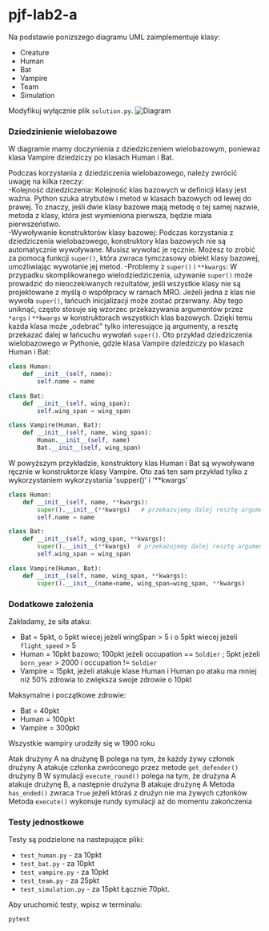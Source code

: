 # pjf-lab2-a

Na podstawie ponizszego diagramu UML zaimplementuje klasy:
- Creature
- Human
- Bat
- Vampire
- Team
- Simulation

Modyfikuj wyłącznie plik `solution.py`.
![Diagram](vampireExtendedWithSimulation.png)

### Dziedzinienie wielobazowe
W diagramie mamy doczynienia z dziedziczeniem wielobazowym, poniewaz klasa Vampire dziedziczy po klasach Human i Bat.

Podczas korzystania z dziedziczenia wielobazowego, należy zwrócić uwagę na kilka rzeczy:  
-Kolejność dziedziczenia: Kolejność klas bazowych w definicji klasy jest ważna. Python szuka atrybutów i metod w klasach bazowych od lewej do prawej. To znaczy, jeśli dwie klasy bazowe mają metodę o tej samej nazwie, metoda z klasy, która jest wymieniona pierwsza, będzie miała pierwszeństwo.  
-Wywoływanie konstruktorów klasy bazowej: Podczas korzystania z dziedziczenia wielobazowego, konstruktory klas bazowych nie są automatycznie wywoływane. Musisz wywołać je ręcznie. Możesz to zrobić za pomocą funkcji `super()`, która zwraca tymczasowy obiekt klasy bazowej, umożliwiając wywołanie jej metod. 
-Problemy z `super()` i `**kwargs`:
W przypadku skomplikowanego wielodziedziczenia, używanie `super()` może prowadzić do nieoczekiwanych rezultatów, jeśli wszystkie klasy nie są projektowane z myślą o współpracy w ramach MRO. Jeżeli jedna z klas nie wywoła `super()`, łańcuch inicjalizacji może zostać przerwany. Aby tego uniknąć, często stosuje się wzorzec przekazywania argumentów przez `*args` i `**kwargs` w konstruktorach wszystkich klas bazowych. Dzięki temu każda klasa może „odebrać” tylko interesujące ją argumenty, a resztę przekazać dalej w łańcuchu wywołań `super()`.
Oto przykład dziedziczenia wielobazowego w Pythonie, gdzie klasa Vampire dziedziczy po klasach Human i Bat:
```python
class Human:
    def __init__(self, name):
        self.name = name

class Bat:
    def __init__(self, wing_span):
        self.wing_span = wing_span

class Vampire(Human, Bat):
    def __init__(self, name, wing_span):
        Human.__init__(self, name)
        Bat.__init__(self, wing_span)
```
W powyższym przykładzie, konstruktory klas Human i Bat są wywoływane ręcznie w konstruktorze klasy Vampire.
Oto zaś ten sam przykład tylko z wykorzystaniem wykorzystania 'supper()' i '**kwargs'
``` python
class Human:
    def __init__(self, name, **kwargs):
        super().__init__(**kwargs)   # przekazujemy dalej resztę argumentów
        self.name = name

class Bat:
    def __init__(self, wing_span, **kwargs):
        super().__init__(**kwargs)  # przekazujemy dalej resztę argumentów
        self.wing_span = wing_span

class Vampire(Human, Bat):
    def __init__(self, name, wing_span, **kwargs):
        super().__init__(name=name, wing_span=wing_span, **kwargs)
```
### Dodatkowe założenia

Zakładamy, że siła ataku:
- Bat = 5pkt, o 5pkt wiecej jeżeli wingSpan > 5 i o 5pkt wiecej jeżeli `flight_speed` > 5
- Human = 10pkt bazowo; 100pkt jeżeli occupation == `Soldier` ; 5pkt jeżeli `born_year` > 2000 i occupation != `Soldier`
- Vampire = 15pkt, jeżeli atakuje klase Human i Human po ataku ma mniej niż 50% zdrowia to zwiększa swoje zdrowie o 10pkt

Maksymalne i początkowe zdrowie:
- Bat = 40pkt
- Human = 100pkt
- Vampire = 300pkt

Wszystkie wampiry urodziły się w 1900 roku

Atak drużyny A na drużynę B polega na tym, że każdy żywy członek drużyny A atakuje członka zwróconego przez metode `get_defender()` drużyny B
W symulacji `execute_round()` polega na tym, że drużyna A atakuje drużynę B, a następnie drużyna B atakuje drużynę A
Metoda `has_ended()` zwraca `True` jeżeli któraś z drużyn nie ma żywych członków
Metoda `execute()` wykonuje rundy symulacji aż do momentu zakończenia

### Testy jednostkowe
Testy są podzielone na nastepujące pliki:
- `test_human.py` - za 10pkt
- `test_bat.py` - za 10pkt
- `test_vampire.py` - za 10pkt
- `test_team.py` - za 25pkt
- `test_simulation.py` - za 15pkt
Łącznie 70pkt.

Aby uruchomić testy, wpisz w terminalu:
```bash
pytest
```
